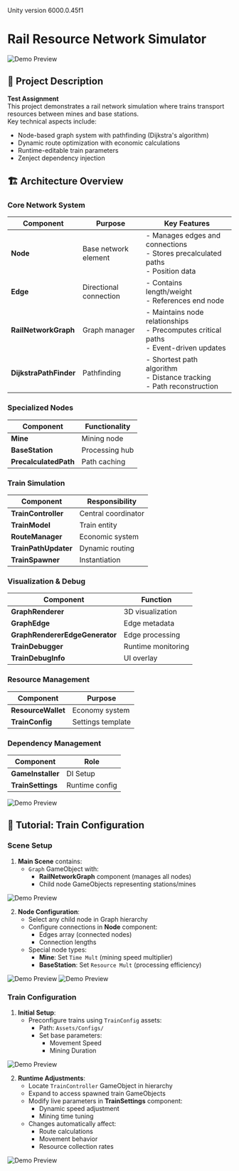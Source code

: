 Unity version 6000.0.45f1

# Rail Resource Network Simulator

![Demo Preview](https://github.com/Akynin99/Resource-Rail-Network/blob/dev/Screenshots/ezgif-822e775c32cff2.gif)  

## 📝 Project Description
**Test Assignment**  
This project demonstrates a rail network simulation where trains transport resources between mines and base stations.  
Key technical aspects include:
- Node-based graph system with pathfinding (Dijkstra's algorithm)
- Dynamic route optimization with economic calculations
- Runtime-editable train parameters
- Zenject dependency injection

## 🏗️ Architecture Overview

### Core Network System
| Component | Purpose | Key Features |
|-----------|---------|--------------|
| **Node** | Base network element | - Manages edges and connections<br>- Stores precalculated paths<br>- Position data |
| **Edge** | Directional connection | - Contains length/weight<br>- References end node |
| **RailNetworkGraph** | Graph manager | - Maintains node relationships<br>- Precomputes critical paths<br>- Event-driven updates |
| **DijkstraPathFinder** | Pathfinding | - Shortest path algorithm<br>- Distance tracking<br>- Path reconstruction |

### Specialized Nodes
| Component | Functionality |
|-----------|---------------|
| **Mine** | Mining node | - Time multiplier logic<br>- Non-negative validation |
| **BaseStation** | Processing hub | - Resource multiplier<br>- Change tracking |
| **PrecalculatedPath** | Path caching | - Stores target/next node<br>- Full path sequence |

### Train Simulation
| Component | Responsibility |
|-----------|----------------|
| **TrainController** | Central coordinator | - Lifecycle management<br>- Dependency injection |
| **TrainModel** | Train entity | - State machine (Moving/Mining/Delivering)<br>- Path following logic |
| **RouteManager** | Economic system | - Profit calculations<br>- Route caching |
| **TrainPathUpdater** | Dynamic routing | - Mid-journey rerouting<br>- Path reversal logic |
| **TrainSpawner** | Instantiation | - Config-based spawning<br>- Component setup |

### Visualization & Debug
| Component | Function |
|-----------|----------|
| **GraphRenderer** | 3D visualization | - Line rendering<br>- Edge type styling |
| **GraphEdge** | Edge metadata | - Type definitions (Correct/One-way/Invalid) |
| **GraphRendererEdgeGenerator** | Edge processing | - Duplicate prevention<br>- Connection validation |
| **TrainDebugger** | Runtime monitoring | - State visualization<br>- Gizmo drawing |
| **TrainDebugInfo** | UI overlay | - Textual status display |

### Resource Management
| Component | Purpose |
|-----------|---------|
| **ResourceWallet** | Economy system | - Resource tracking<br>- Event-driven updates |
| **TrainConfig** | Settings template | - Prefab/speed/mining presets |

### Dependency Management
| Component | Role |
|-----------|------|
| **GameInstaller** | DI Setup | - Zenject bindings<br>- Component linking |
| **TrainSettings** | Runtime config | - Live parameter tuning<br>- Change propagation |

![Demo Preview](https://github.com/Akynin99/Resource-Rail-Network/blob/dev/Screenshots/ezgif-5a066039f13a82.gif)  

## 🚂 Tutorial: Train Configuration

### Scene Setup
1. **Main Scene** contains:
   - `Graph` GameObject with:
     - **RailNetworkGraph** component (manages all nodes)
     - Child node GameObjects representing stations/mines

![Demo Preview](https://github.com/Akynin99/Resource-Rail-Network/blob/dev/Screenshots/settings.png) 

2. **Node Configuration**:
   - Select any child node in Graph hierarchy
   - Configure connections in **Node** component:
     - Edges array (connected nodes)
     - Connection lengths
   - Special node types:
     - **Mine**: Set `Time Mult` (mining speed multiplier)
     - **BaseStation**: Set `Resource Mult` (processing efficiency)

![Demo Preview](https://github.com/Akynin99/Resource-Rail-Network/blob/dev/Screenshots/base%20station.png)  ![Demo Preview](https://github.com/Akynin99/Resource-Rail-Network/blob/dev/Screenshots/mine.png) 

### Train Configuration
1. **Initial Setup**:
   - Preconfigure trains using `TrainConfig` assets:
     - Path: `Assets/Configs/`
     - Set base parameters:
       - Movement Speed
       - Mining Duration

![Demo Preview](https://github.com/Akynin99/Resource-Rail-Network/blob/dev/Screenshots/config.png) 

2. **Runtime Adjustments**:
   - Locate `TrainController` GameObject in hierarchy
   - Expand to access spawned train GameObjects
   - Modify live parameters in **TrainSettings** component:
     - Dynamic speed adjustment
     - Mining time tuning
   - Changes automatically affect:
     - Route calculations
     - Movement behavior
     - Resource collection rates

![Demo Preview](https://github.com/Akynin99/Resource-Rail-Network/blob/dev/Screenshots/settings2.png) 
